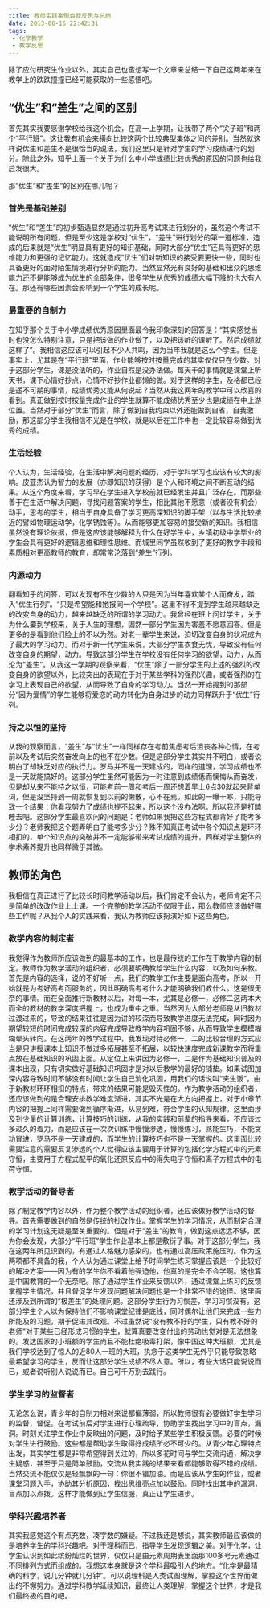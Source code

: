 ```yaml
---
title: 教师实践案例自我反思与总结
date: 2013-06-16 22:42:31
tags:
 - 化学教学
 - 教学反思
---
```

除了应付研究生作业以外，其实自己也蛮想写一个文章来总结一下自己这两年来在教学上的跌跌撞撞已经可能获取的一些感悟吧。

## “优生”和“差生”之间的区别

首先其实我要感谢学校给我这个机会，在高一上学期，让我带了两个“尖子班”和两个“平行班”。这让我有机会来横向比较这两个比较典型集体之间的差别。当然就这样说优生和差生不是很恰当的说法，我们这里只是针对学生的学习成绩进行的划分。除此之外，知乎上面一个关于为什么中小学成绩比较优秀的原因的问题也给我启发很大。

那“优生”和“差生”的区别在哪儿呢？

### 首先是基础差别

“优生”和“差生”的初步甄选显然是通过初升高考试来进行划分的，虽然这个考试不能说明所有问题，但是至少这是学校对“优生”，“差生”进行划分的第一道标准，造成的后果就是“优生”明显具有更好的知识基础，同时大部分“优生”还具有更好的思维能力和更强的记忆能力。这就造成“优生”们对新知识的接受要更快一些，同时也具备更好的面对陌生情境进行分析的能力。当然显然光有良好的基础和出众的思维能力还不是能够成为优生的全部条件，很多学生从优秀的成绩大幅下降的也大有人在。那还有哪些因素会影响到一个学生的成长呢。

### 最重要的自制力

在知乎那个关于中小学成绩优秀原因里面最令我印象深刻的回答是：“其实感觉当时也没怎么特别注意，只是把该做的作业做了，以及把该听的课听了。然后成绩就这样了”。我相信这应该可以引起不少人共鸣，因为当年我就是这么个学生。但是事实上，尤其是在“平行班”里面，作业能够按时按量完成的其实仅仅只在少数。对于这部分学生，课是没法听的，作业自然是没办法做。每天干的事情就是课堂上听天书，课下心情好抄点，心情不好抄作业都懒的做。对于这样的学生，及格都已经是遥不可期的事情，成绩优秀又能从何说起？当然从我这两年的教学中可以欣喜的看到。真正做到按时按量完成作业的学生就算不能成绩优秀至少也是成绩在中上游位置。当然对于部分“优生”而言，除了做到自我约束以外还能做到自省，自我激励，那这部分学生我相信不光是在学校，就是以后在工作中也一定比较容易做到优秀的成绩。

### 生活经验

个人认为，生活经验，在生活中解决问题的经历，对于学科学习也应该有较大的影响。皮亚杰认为智力的发展（亦即知识的获得）是个人和环境之间不断互动的结果。从这个角度来看，学习早在学生进入学校前就已经发生并且广泛存在。而那些善于在生活中解决问题，寻找问题答案的学生，相比其他不愿意（或者没有机会）动手，思考的学生，相当于自身具备了学习更高深知识的脚手架（以与生活比较接近的譬如物理运动学，化学锈蚀等）。从而能够更加容易的接受新的知识。我相信虽然没有理论依据，但是这应该能够解释为什么在好学生中，乡镇初级中学毕业的学生会具有更好的逻辑思维和理性思维。而城里同学虽然收到了更好的教学手段和素质相对更高教师的教育，却常常沦落到“差生”行列。

### 内源动力

翻看知乎的问答，可以发现有不在少数的人只是因为当年喜欢某个人而奋发，踏入“优生行列”。“只是希望能和她报同一个学校”。这里不得不提到学生越来越缺乏的改变自身的动力，越来越缺乏的所谓的学习动力。我曾经在班上问过学生，关于为什么要到学校来，关于人生的理想，固然一部分学生因为害羞不愿意回答。但是更多的是看到他们脸上的不以为然。对老一辈学生来说，迫切改变自身的状况成为了最大的学习动力。而对于新一代学生来说，大部分学生衣食无忧，导致没有任何改变自身的期望，动力。导致这部分学生在学校没有任何学习的欲望，动力，从而沦为“差生”。从我这一学期的观察来看，“优生”除了一部分学生的上述的强烈的改变自身的欲望以外，比较突出的表现在于对于某些学科的强烈兴趣，或者强烈的在学习上表现自己的欲望，从而导致了自身的学习动力。当然一开始提到的那部分“因为爱情”的学生能够将爱恋的动力转化为自身进步的动力同样跃升于“优生”行列。

### 持之以恒的坚持

从我的观察而言，“差生”与“优生”一样同样存在考前焦虑考后沮丧各种心情，在考前以及考试后突然奋发向上的也不在少数。但是这部分学生其实并不明白，或者说明白了却缺乏对应的执行力。罗马并不是一天建成的，同样的道理，学习成绩也不是一天就能搞好的。这部分学生虽然可能因为一时注意到成绩低而懊悔从而奋发，但是却从来不能持之以恒，可能考前一周和考后一周还想着早上6点30就起来背单词，但是没坚持到一周就恢复到以前的懒散，心不在焉。如此的一曝十寒，只能导致一个结果：你看我努力了成绩也提不起来，所以这个没办法啊。所以我还是打瞌睡去吧。这部分学生最喜欢问的问题是：老师如果我把这些方程式都背好了能考多少分？老师我把这个题弄明白了能考多少分？殊不知真正考试中各个知识点是环环相扣的，单个知识点的突破并不一定能够带来考试成绩的提升，同样对学生整体的学术素养提升也同样微乎其微。

## 教师的角色

我相信在真正进行了比较长时间教学活动以后，我们肯定不会认为，老师肯定不只是简单的改改作业上上课。一个完整的教学活动不仅限于此，那么教师应该做好哪些工作呢？从我个人的实践来看，我认为教师应该扮演好如下这些角色。

### 教学内容的制定者

我觉得作为教师所应该做到的最基本的工作，也是最传统的工作在于教学内容的制定。教师作为教学活动的组织者，必须要明确教给学生什么内容，以及如何来教。首先是内容的选择，说的不好听一点，我们的教学工作主要是面向高考，所以一开始就是为考好高考而服务的，因此明确高考考什么才能明确我们教什么。这是很无奈的事情。而在全面推行新教材以后，对每一本，尤其是必修一，必修二这两本大而全的教材的教学深度把握上，也成为重中之重。当然因为大部分老师是从旧教材过渡过来的，导致的结果往往是因为讲的较深而导致教学进度无法完成，同时因为期望较短的时间完成较深的内容完成导致教学内容巩固不够，从而导致学生模模糊糊晕头转向。在这两年的教学过程中，我发现对待必修一，二的比较合理的方式应当是只讲授课本上知识不做过多拓展甚至不拓展，以较快速度完成新课教学而将重点放在基础知识的巩固上面。从定位上来讲因为必修一，二是作为基础知识普及的课本出现，只有切实做好基础知识巩固才是对以后教学的最好的铺垫。如果试图加深内容导致时间不够没有时间让学生自己消化巩固，用我们的话说叫“夹生饭”。由于新教材环环相扣的特点，带来的结果可能是毁灭性的。作为教学活动的组织者，还应该做到的是合理安排教学难度渐进，其实不光是在大方向把握上，对于小章节内容的把握上同样需要做到循序渐进，从易到难，符合学生的认知规律。这里面涉及到少量的计算训练，计算技巧的训练，从我的实践和前辈的指导来看，不应该过多过久的着力，而是应该在一次次训练中慢慢渗透，慢慢练习，熟能生巧，不能贪功冒进，罗马不是一天建成的，而学生的计算技巧也不是一天掌握的。这里面比较需要注意的需要反复渗透的个人觉得应该主要用于计算的包括化学方程式中的元素守恒，主要用于方程式配平的氧化还原反应中的得失电子守恒和离子方程式中的电荷守恒。

### 教学活动的督导者

除了制定教学内容以外，作为整个教学活动的组织者，还应该做好教学活动的督导。首先需要做到的自然是传统的批改作业。掌握学生的学习情况，从而制定合理的学习计划这无疑是至关重要的。但是对于“差生”的教育，做到这点远远不够，因为你会发现，大部分“平行班”学生作业基本上都是敷衍了事。对于这部分学生，我在这两年所见识到的，有通过人格魅力感染的，也有通过高压政策施压的。作为这两项都不具备的我，个人认为通过课堂上给予时间学生练习掌握应该是一个比较好的解决方案——因为有的学生你不看着他强迫他，他真的是完全不会学啊。这也算是中国教育的一个无奈吧。除了通过学生作业来反馈以外，通过课堂上练习的反馈掌握学生情况，并且督促学生发现问题解决问题也是一个非常不错的途径。这里面还涉及到所谓的“极差生”的处理问题。这部分学生行为习惯差，学习习惯没有。这部分学生个人以为保持他们不影响课堂纪律是底线，同时偶尔让他们来完成一些力所能及的习题，期于促进其改观。不过虽然说“没有教不好的学生，只有教不好的老师”对于某些已经形成习惯的学生，就算真要改变付出的劳动也觉对是无法想象的。发达国家的小班额的学生尚且不能杜绝吸毒打架，像中国这种大班额，尤其是我们学校达到了惊人的近80人一班的大班，执念于这类学生无外乎只能导致忽略最希望学习的学生，反而让这部分学生成绩不尽人意。所以，有些大话只能说说而已，或者说听别人说说而已。自己可千万别去践行。

### 学生学习的监督者

无论怎么说，青少年的自制力相对来说都偏薄弱，所以教师很有必要做好学生学习的监督，督促。在考试前后对学生进行心理疏导，协助学生找出学习中的盲点，漏洞。时刻关注学生作业中反映出的问题，及时给予某些学生积极反馈。必要的时候对学生进行鼓励。这些都是帮助学生取得好成绩所必不可少的。从青少年心理特点出发，其实学生都是非常希望得到关注的，所以多花时间与学生交流沟通，解决学生疑惑，甚至于只是简单鼓励，交流从我实践的结果来看都能够取得不错的成绩。当然交流不能仅仅是轻飘飘的一句：你很不错加油。而是应该从学生的作业，或者课堂习题入手，协助其分析原因，找出思维亮点加以鼓励。同时找出其中的漏洞，盲点加以点拨。这样才能做到让学生信服，真正让学生进步。

### 学科兴趣培养者

其实我感觉这个有点充数，凑字数的嫌疑。不过我还是想说，其实教师最应该做的是培养学生的学科兴趣吧。对于理科而已，指导学生发现逻辑之美。对于化学，让学生认识到如此缤纷灿烂的世界，仅仅只是由元素周期表里面那100多号元素通过不同排列方式而组成的。我想这本身就是这个学科最吸引人的地方。“化学是最精确的科学，说几分钟就几分钟”。可以说理科是人类试图理解，掌控这个世界而做出的不懈努力。通过学科教学延续知识，最终让人类理解，掌握这个世界，才是我们最终极的目的吧。